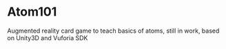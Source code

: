 # Atom101
 Augmented reality card game to teach basics of atoms, still in work, based on Unity3D and Vuforia SDK
